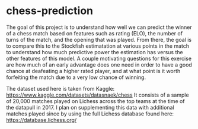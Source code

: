 # chess-prediction

The goal of this project is to understand how well we can predict the winner of a chess match based on features such as rating (ELO), the number of turns of the match, and the opening that was played. From there, the goal is to compare this to the Stockfish estimatation at various points in the match to understand how much predictive power the estimation has versus the other features of this model. A couple motivating questions for this exercise are how much of an early advantage does one need in order to have a good chance at deafeating a higher rated player, and at what point is it worth forfeiting the match due to a very low chance of winning.

The dataset used here is taken from Kaggle: https://www.kaggle.com/datasets/datasnaek/chess
It consists of a sample of 20,000 matches played on Lichess across the top teams at the time of the datapull in 2017. I plan on supplementing this data with additional matches played since by using the full Lichess database found here: https://database.lichess.org/